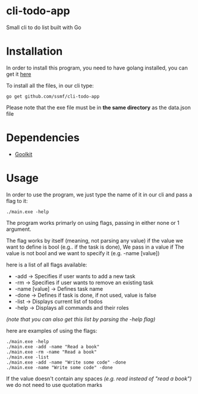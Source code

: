 # cli-todo-app
Small cli to do list built with Go

# Installation

In order to install this program, you need to have golang installed, you can get it 
[here](https://go.dev/doc/install)

To install all the files, in our cli type:
```
go get github.com/ssmf/cli-todo-app
```

Please note that the exe file must be in **the same directory** as the data.json file

# Dependencies

- [Goolkit](https://github.com/gookit/color)

# Usage
In order to use the program, we just type the name of it in our cli and pass a flag to it:
```
./main.exe -help
```

The program works primarly on using flags, passing in either none or 1 argument.

The flag works by itself (meaning, not parsing any value) if the value we want to define is bool (e.g.. if the task is done), We pass in a value if The value is not bool and we want to specify it (e.g. -name [value])

here is a list of all flags available:

- -add -> Specifies if user wants to add a new task
- -rm -> Specifies if user wants to remove an existing task
- -name [value] -> Defines task name
- -done -> Defines if task is done, if not used, value is false
- -list -> Displays current list of todos
- -help -> Displays all commands and their roles

*(note that you can also get this list by parsing the -help flag)*

here are examples of using the flags:
```
./main.exe -help
./main.exe -add -name "Read a book"
./main.exe -rm -name "Read a book"
./main.exe -list
./main.exe -add -name "Write some code" -done
./main.exe -name "Write some code" -done
```

If the value doesn't contain any spaces *(e.g. read instead of "read a book")* we do not need to use quotation marks